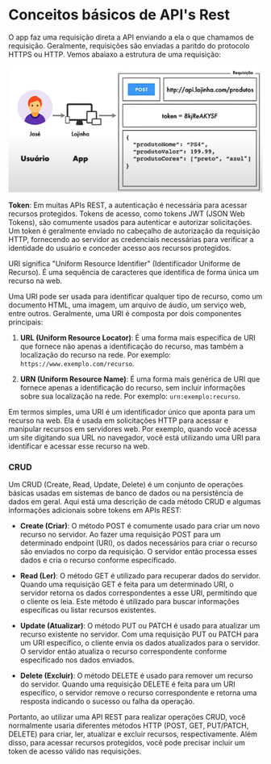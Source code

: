 # Conceitos básicos de API's Rest

O app faz uma requisição direta a API enviando a ela o que chamamos de requisição. Geralmente, requisições são enviadas a paritdo do protocolo HTTPS ou HTTP. Vemos abaiaxo a estrutura de uma requisição:

![alt text](image-4.png)

**Token**: Em muitas APIs REST, a autenticação é necessária para acessar recursos protegidos. Tokens de acesso, como tokens JWT (JSON Web Tokens), são comumente usados para autenticar e autorizar solicitações. Um token é geralmente enviado no cabeçalho de autorização da requisição HTTP, fornecendo ao servidor as credenciais necessárias para verificar a identidade do usuário e conceder acesso aos recursos protegidos.

URI significa "Uniform Resource Identifier" (Identificador Uniforme de Recurso). É uma sequência de caracteres que identifica de forma única um recurso na web. 

Uma URI pode ser usada para identificar qualquer tipo de recurso, como um documento HTML, uma imagem, um arquivo de áudio, um serviço web, entre outros. Geralmente, uma URI é composta por dois componentes principais:

1. **URL (Uniform Resource Locator)**: É uma forma mais específica de URI que fornece não apenas a identificação do recurso, mas também a localização do recurso na rede. Por exemplo: `https://www.exemplo.com/recurso`.

2. **URN (Uniform Resource Name)**: É uma forma mais genérica de URI que fornece apenas a identificação do recurso, sem incluir informações sobre sua localização na rede. Por exemplo: `urn:exemplo:recurso`.

Em termos simples, uma URI é um identificador único que aponta para um recurso na web. Ela é usada em solicitações HTTP para acessar e manipular recursos em servidores web. Por exemplo, quando você acessa um site digitando sua URL no navegador, você está utilizando uma URI para identificar e acessar esse recurso na web.


### CRUD
Um CRUD (Create, Read, Update, Delete) é um conjunto de operações básicas usadas em sistemas de banco de dados ou na persistência de dados em geral. Aqui está uma descrição de cada método CRUD e algumas informações adicionais sobre tokens em APIs REST:

- **Create (Criar)**: O método POST é comumente usado para criar um novo recurso no servidor. Ao fazer uma requisição POST para um determinado endpoint (URI), os dados necessários para criar o recurso são enviados no corpo da requisição. O servidor então processa esses dados e cria o recurso conforme especificado.

- **Read (Ler)**: O método GET é utilizado para recuperar dados do servidor. Quando uma requisição GET é feita para um determinado URI, o servidor retorna os dados correspondentes a esse URI, permitindo que o cliente os leia. Este método é utilizado para buscar informações específicas ou listar recursos existentes.

- **Update (Atualizar)**: O método PUT ou PATCH é usado para atualizar um recurso existente no servidor. Com uma requisição PUT ou PATCH para um URI específico, o cliente envia os dados atualizados para o servidor. O servidor então atualiza o recurso correspondente conforme especificado nos dados enviados.

- **Delete (Excluir)**: O método DELETE é usado para remover um recurso do servidor. Quando uma requisição DELETE é feita para um URI específico, o servidor remove o recurso correspondente e retorna uma resposta indicando o sucesso ou falha da operação.

Portanto, ao utilizar uma API REST para realizar operações CRUD, você normalmente usaria diferentes métodos HTTP (POST, GET, PUT/PATCH, DELETE) para criar, ler, atualizar e excluir recursos, respectivamente. Além disso, para acessar recursos protegidos, você pode precisar incluir um token de acesso válido nas requisições.